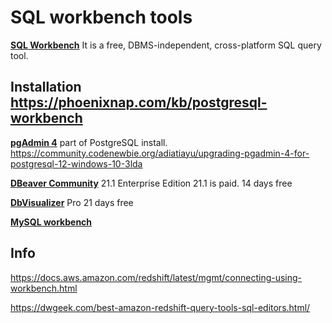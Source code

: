# SQL workbench tools

[**SQL Workbench**](https://www.sql-workbench.eu)  It is a free, DBMS-independent, cross-platform SQL query tool.  

## Installation  https://phoenixnap.com/kb/postgresql-workbench

[**pgAdmin 4**](https://www.pgadmin.org) part of PostgreSQL install. https://community.codenewbie.org/adiatiayu/upgrading-pgadmin-4-for-postgresql-12-windows-10-3lda

[**DBeaver Community**](https://dbeaver.io)  21.1    Enterprise Edition 21.1 is paid. 14 days free

[**DbVisualizer**](https://www.dbvis.com/features) Pro 21 days free

[**MySQL workbench**](https://dev.mysql.com/doc/workbench/en/wb-migration-database-postgresql.html)




## Info

https://docs.aws.amazon.com/redshift/latest/mgmt/connecting-using-workbench.html

https://dwgeek.com/best-amazon-redshift-query-tools-sql-editors.html/
